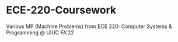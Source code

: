 # ECE-220-Coursework
Various MP (Machine Problems) from ECE 220: Computer Systems & Programming @ UIUC FA'22
